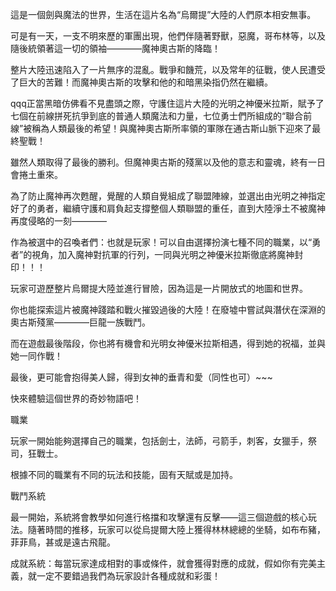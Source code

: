 這是一個劍與魔法的世界，生活在這片名為“烏爾提”大陸的人們原本相安無事。

可是有一天，一支不明來歷的軍團出現，他們伴隨著野獸，惡魔，哥布林等，以及隨後統領著這一切的領袖————魔神奧古斯的降臨！

整片大陸迅速陷入了一片無序的混亂。戰爭和饑荒，以及常年的征戰，使人民遭受了巨大的苦難！而魔神奧古斯的攻擊和他的和暗黑染指仍然在繼續。

qqq正當黑暗仿佛看不見盡頭之際，守護住這片大陸的光明之神優米拉斯，賦予了七個在前線拼死抗爭到底的普通人類魔法和力量，七位勇士們所組成的“聯合前線”被稱為人類最後的希望！與魔神奧古斯所率領的軍隊在通古斯山脈下迎來了最終聖戰！

雖然人類取得了最後的勝利。但魔神奧古斯的殘黨以及他的意志和靈魂，終有一日會捲土重來。

為了防止魔神再次甦醒，覺醒的人類自覺組成了聯盟陣線，並選出由光明之神指定好了的勇者，繼續守護和肩負起支撐整個人類聯盟的重任，直到大陸淨土不被魔神再度侵略的一刻————

作為被選中的召喚者們：也就是玩家！可以自由選擇扮演七種不同的職業，以“勇者”的視角，加入魔神對抗軍的行列，一同與光明之神優米拉斯徹底將魔神封印！！！

玩家可遊歷整片烏爾提大陸並進行冒險，因為這是一片開放式的地圖和世界。

你也能探索這片被魔神踐踏和戰火摧毀過後的大陸！在廢墟中嘗試與潛伏在深淵的奧古斯殘黨————巨龍一族戰鬥。

而在遊戲最後階段，你也將有機會和光明女神優米拉斯相遇，得到她的祝福，並與她一同作戰！

最後，更可能會抱得美人歸，得到女神的垂青和愛（同性也可）~~~

快來體驗這個世界的奇妙物語吧！

職業

玩家一開始能夠選擇自己的職業，包括劍士，法師，弓箭手，刺客，女獵手，祭司，狂戰士。

根據不同的職業有不同的玩法和技能，固有天賦或是加持。

戰鬥系統

最一開始，系統將會教學如何進行格擋和攻擊還有反擊——這三個遊戲的核心玩法。隨著時間的推移，玩家可以從烏提爾大陸上獲得林林總總的坐騎，如布布豬，菲菲鳥，甚或是遠古飛龍。

成就系統：每當玩家達成相對的事或條件，就會獲得對應的成就，假如你有完美主義，就一定不要錯過我們為玩家設計各種成就和彩蛋！
